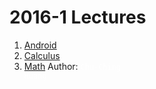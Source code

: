 #  2016-1 Lectures

1. [Android](android)
2. [Calculus](calculus)
3. [Math](Math)
Author: <code style="color:white;backgraound-color:white;">Chu-Ching Huang</code>
